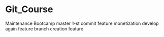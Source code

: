 # Git_Course
Maintenance Bootcamp
master 1-st commit
feature monetization
develop again
feature branch creation
feature

